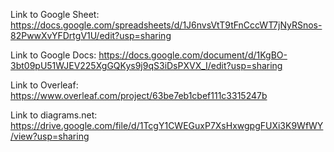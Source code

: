 Link to Google Sheet: https://docs.google.com/spreadsheets/d/1J6nvsVtT9tFnCccWT7jNyRSnos-82PwwXvYFDrtgV1U/edit?usp=sharing

Link to Google Docs: https://docs.google.com/document/d/1KgBO-3bt09pU51WJEV225XgGQKys9j9qS3iDsPXVX_I/edit?usp=sharing

Link to Overleaf: https://www.overleaf.com/project/63be7eb1cbef111c3315247b

Link to diagrams.net: https://drive.google.com/file/d/1TcgY1CWEGuxP7XsHxwgpgFUXi3K9WfWY/view?usp=sharing

